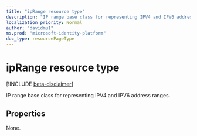 ```yaml
---
title: "ipRange resource type"
description: "IP range base class for representing IPV4 and IPV6 address ranges."
localization_priority: Normal
author: "davidmu1"
ms.prod: "microsoft-identity-platform"
doc_type: resourcePageType
---
```


# ipRange resource type

[!INCLUDE [beta-disclaimer](../../includes/beta-disclaimer.md)]

IP range base class for representing IPV4 and IPV6 address ranges.

## Properties

None.

<!-- uuid: 16cd6b66-4b1a-43a1-adaf-3a886856ed98
2019-02-04 14:57:30 UTC -->
<!-- {
  "type": "#page.annotation",
  "description": "ipRange resource",
  "keywords": "",
  "section": "documentation",
  "tocPath": ""
}-->
